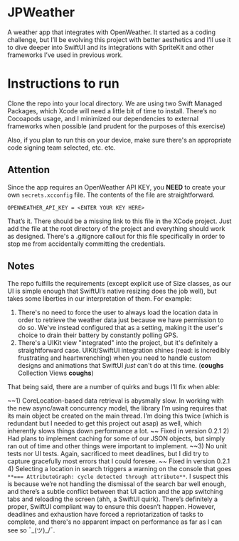 # JPWeather
 A weather app that integrates with OpenWeather. It started as a coding challenge, but I’ll be evolving this project with better aesthetics and I’ll use it to dive deeper into SwiftUI and its integrations with SpriteKit and other frameworks I’ve used in previous work. 

# Instructions to run
Clone the repo into your local directory. We are using two Swift Managed Packages, which Xcode will need a little bit of time to install. There’s no Cocoapods usage, and I minimized our dependencies to external frameworks when possible (and prudent for the purposes of this exercise)

Also, if you plan to run this on your device, make sure there's an appropriate code signing team selected, etc. etc. 

## Attention
Since the app requires an OpenWeather API KEY, you **NEED** to create your own `secrets.xcconfig` file. The contents of the file are straightforward. 

```
OPENWEATHER_API_KEY = <ENTER YOUR KEY HERE>
```

That’s it. There should be a missing link to this file in the XCode project. Just add the file at the root directory of the project and everything should work as designed. There's a .gitignore callout for this file specifically in order to stop me from accidentally committing the credentials. 

## Notes
The repo fulfills the requirements (except explicit use of Size classes, as our UI is simple enough that SwiftUI’s native resizing does the job well), but takes some liberties in our interpretation of them. For example:
1) There's no need to force the user to always load the location data in order to retrieve the weather data just because we have permission to do so. We've instead configured that as a setting, making it the user's choice to drain their battery by constantly polling GPS.
2) There's a UIKit view "integrated" into the project, but it's definitely a straightforward case. UIKit/SwiftUI integration shines (read: is incredibly frustrating and heartwrenching) when you need to handle custom designs and animations that SwiftUI *just* can't do at this time. (**coughs** Collection Views **coughs**)


That being said, there are a number of quirks and bugs I’ll fix when able: 

~~1) CoreLocation-based data retrieval is abysmally slow. In working with the new async/await concurrency model, the library I’m using requires that its main object be created on the main thread. I’m doing this twice (which is redundant but I needed to get this project out asap) as well, which inherently slows things down performance a lot. ~~ Fixed in version 0.2.1
2) Had plans to implement caching for some of our JSON objects, but simply ran out of time and other things were important to implement. 
~~3) No unit tests nor UI tests. Again, sacrificed to meet deadlines, but I did try to capture gracefully most errors that I could foresee.  ~~ Fixed in version 0.2.1
4) Selecting a location in search triggers a warning on the console that goes `**=== AttributeGraph: cycle detected through attribute**`. I suspect this is because we’re not handling the dismissal of the search bar well enough, and there’s a subtle conflict between that UI action and the app switching tabs and reloading the screen (ahh, a SwiftUI quirk). There’s definitely a proper, SwiftUI compliant way to ensure this doesn’t happen. However, deadlines and exhaustion have forced a repriotarization of tasks to complete, and there's no apparent impact on performance as far as I can see so ¯\_(ツ)_/¯. 
